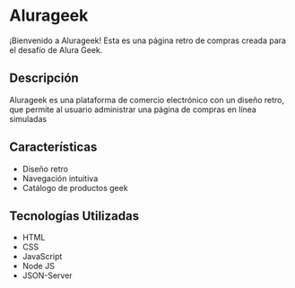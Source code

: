 # Alurageek

¡Bienvenido a Alurageek! Esta es una página retro de compras creada para el desafío de Alura Geek.

## Descripción

Alurageek es una plataforma de comercio electrónico con un diseño retro, que permite al usuario administrar una página de compras en línea simuladas

## Características

- Diseño retro 
- Navegación intuitiva
- Catálogo de productos geek

## Tecnologías Utilizadas

- HTML
- CSS
- JavaScript
- Node JS 
- JSON-Server


